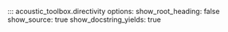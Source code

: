 ::: acoustic_toolbox.directivity
    options:
        show_root_heading: false
        show_source: true
        show_docstring_yields: true

